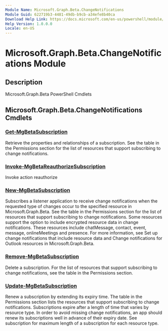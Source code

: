 ```yaml
---
Module Name: Microsoft.Graph.Beta.ChangeNotifications
Module Guid: 622719b3-4481-49db-b9cb-a34efe8b40ca
Download Help Link: https://docs.microsoft.com/en-us/powershell/module/Microsoft.Graph.Beta.changenotifications
Help Version: 1.0.0.0
Locale: en-US
---
```


# Microsoft.Graph.Beta.ChangeNotifications Module
## Description
Microsoft.Graph.Beta PowerShell Cmdlets

## Microsoft.Graph.Beta.ChangeNotifications Cmdlets
### [Get-MgBetaSubscription](Get-MgBetaSubscription.md)
Retrieve the properties and relationships of a subscription.
See the table in the Permissions section for the list of resources that support subscribing to change notifications.

### [Invoke-MgBetaReauthorizeSubscription](Invoke-MgBetaReauthorizeSubscription.md)
Invoke action reauthorize

### [New-MgBetaSubscription](New-MgBetaSubscription.md)
Subscribes a listener application to receive change notifications when the requested type of changes occur to the specified resource in Microsoft.Graph.Beta.
See the table in the Permissions section for the list of resources that support subscribing to change notifications.
Some resources support the option to include encrypted resource data in change notifications.
These resources include chatMessage, contact, event, message, onlineMeetings and presence.
For more information, see Set up change notifications that include resource data and Change notifications for Outlook resources in Microsoft.Graph.Beta.

### [Remove-MgBetaSubscription](Remove-MgBetaSubscription.md)
Delete a subscription.
For the list of resources that support subscribing to change notifications, see the table in the Permissions section.

### [Update-MgBetaSubscription](Update-MgBetaSubscription.md)
Renew a subscription by extending its expiry time.
The table in the Permissions section lists the resources that support subscribing to change notifications.
Subscriptions expire after a length of time that varies by resource type.
In order to avoid missing change notifications, an app should renew its subscriptions well in advance of their expiry date.
See subscription for maximum length of a subscription for each resource type.

